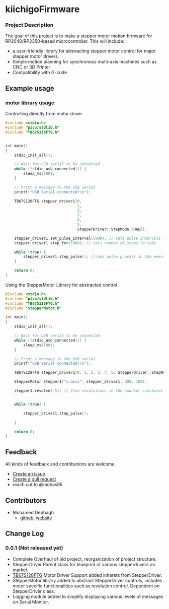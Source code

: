 # kiichigoFirmware

### Project Description
The goal of this project is to make a stepper motor motion firmware for RP2040/RP2350-based microcontroller. This will include: 
- a user-friendly library for abstracting stepper motor control for major stepper motor drivers.
- Simple motion planning for synchronous multi-axis machines such as CNC or 3D Printer
- Compatibility with G-code

## Example usage
### motor library usage

Controlling directly from motor driver
``` cpp
#include <stdio.h>
#include "pico/stdlib.h"
#include "TB67S128FTG.h"


int main()
{
    stdio_init_all();

    // Wait for USB serial to be connected
    while (!stdio_usb_connected()) {
        sleep_ms(100);
    }

    // Print a message to the USB serial
    printf("USB Serial connected!\n");

    TB67S128FTG stepper_driver1(0, 
                                1, 
                                2, 
                                3, 
                                4, 
                                5, 
                                StepperDriver::StepMode::HALF);

    stepper_driver1.set_pulse_interval(5000); // sets pulse intervals (speed) in microseconds
    stepper_driver1.step_for(1000); // sets number of steps to take

    while (true) {
        stepper_driver1.step_pulse(); //runs pulse process in the event loop for parralelism
    }

    return 0;
}
```

Using the StepperMotor Library for abstracted control
``` cpp
#include <stdio.h>
#include "pico/stdlib.h"
#include "TB67S128FTG.h"
#include "StepperMotor.h"

int main()
{
    stdio_init_all();

    // Wait for USB serial to be connected
    while (!stdio_usb_connected()) {
        sleep_ms(100);
    }

    // Print a message to the USB serial
    printf("USB Serial connected!\n");

    TB67S128FTG stepper_driver1(0, 1, 2, 3, 4, 5, StepperDriver::StepMode::HALF);

    StepperMotor stepper1("x-axis", stepper_driver1, 200, 100);

    stepper1.revolve(-5); // five revolutions in the counter clockwise directions


    while (true) {

        stepper_driver1.step_pulse();      

    }

    return 0;
}
```


## Feedback
All kinds of feedback and contributions are welcome.
- [Create an issue](https://github.com/mohas95/kiichigoFirmware/issues)
- [Create a pull request](https://github.com/mohas95/kiichigoFirmware/pulls)
- reach out to @mohas95

## Contributors
- Mohamed Debbagh
    - [github](https://github.com/mohas05/), [website](https://mohas95.github.io/)

## Change Log
### 0.0.1 (Not released yet)
- Complete Overhaul of old project, reorganization of project structure.
- StepperDriver Parent class for blueprint of various stepperdrivers on market.
- [TB67S128FTG](https://www.pololu.com/product/2998) Motor Driver Support added inherets from StepperDriver.
- StepperMotor library added to abstract StepperDriver controls, includes motor specific functionalities such as revolution control. Dependent on StepperDriver class.
- Logging module added to simplify displaying various levels of messages on Serial Monitor.